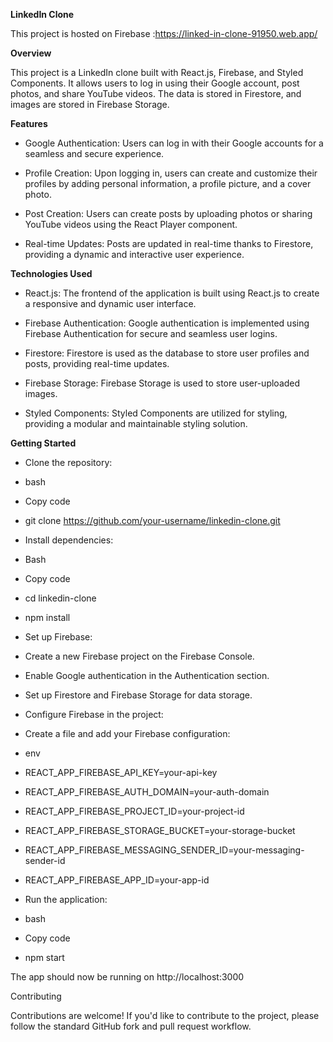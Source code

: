 **LinkedIn Clone**

This project is hosted on Firebase :https://linked-in-clone-91950.web.app/

**Overview**

This project is a LinkedIn clone built with React.js, Firebase, and Styled Components. It allows users to log in using their Google account, post photos, and share YouTube videos. The data is stored in Firestore, and images are stored in Firebase Storage.

**Features**

- Google Authentication: Users can log in with their Google accounts for a seamless and secure experience.

- Profile Creation: Upon logging in, users can create and customize their profiles by adding personal information, a profile picture, and a cover photo.

- Post Creation: Users can create posts by uploading photos or sharing YouTube videos using the React Player component.

- Real-time Updates: Posts are updated in real-time thanks to Firestore, providing a dynamic and interactive user experience.

**Technologies Used**

- React.js: The frontend of the application is built using React.js to create a responsive and dynamic user interface.

- Firebase Authentication: Google authentication is implemented using Firebase Authentication for secure and seamless user logins.

- Firestore: Firestore is used as the database to store user profiles and posts, providing real-time updates.

- Firebase Storage: Firebase Storage is used to store user-uploaded images.

- Styled Components: Styled Components are utilized for styling, providing a modular and maintainable styling solution.

**Getting Started**

- Clone the repository:
- bash
- Copy code
- git clone <https://github.com/your-username/linkedin-clone.git>

- Install dependencies:
- Bash
- Copy code
- cd linkedin-clone
- npm install

- Set up Firebase:
- Create a new Firebase project on the Firebase Console.
- Enable Google authentication in the Authentication section.
- Set up Firestore and Firebase Storage for data storage.
- Configure Firebase in the project:

- Create a file and add your Firebase configuration:
- env
- REACT\_APP\_FIREBASE\_API\_KEY=your-api-key
- REACT\_APP\_FIREBASE\_AUTH\_DOMAIN=your-auth-domain
- REACT\_APP\_FIREBASE\_PROJECT\_ID=your-project-id
- REACT\_APP\_FIREBASE\_STORAGE\_BUCKET=your-storage-bucket
- REACT\_APP\_FIREBASE\_MESSAGING\_SENDER\_ID=your-messaging-sender-id
- REACT\_APP\_FIREBASE\_APP\_ID=your-app-id


- Run the application:
- bash
- Copy code
- npm start

The app should now be running on http://localhost:3000

Contributing

Contributions are welcome! If you'd like to contribute to the project, please follow the standard GitHub fork and pull request workflow.
